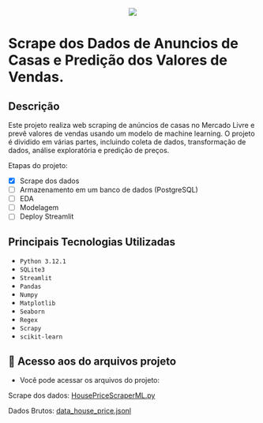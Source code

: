 <p align="center">
<img loading="lazy" src="http://img.shields.io/static/v1?label=STATUS&message=EM PROCESSO&color=yellow&style=for-the-badge"/>
</p>

# Scrape dos Dados de Anuncios de Casas e Predição dos Valores de Vendas.


## Descrição

Este projeto realiza web scraping de anúncios de casas no Mercado Livre e prevê valores de vendas usando um modelo de machine learning. O projeto é dividido em várias partes, incluindo coleta de dados, transformação de dados, análise exploratória e predição de preços.


Etapas do projeto:

- [x] Scrape dos dados
- [ ] Armazenamento em um banco de dados (PostgreSQL)
- [ ] EDA
- [ ] Modelagem
- [ ] Deploy Streamlit

## Principais Tecnologias Utilizadas

- ``Python 3.12.1``
- ``SQLite3``
- ``Streamlit``
- ``Pandas``
- ``Numpy``
- ``Matplotlib``
- ``Seaborn``
- ``Regex``
- ``Scrapy``
- ``scikit-learn``

## 📁 Acesso aos do  arquivos projeto

* Você pode acessar os arquivos do projeto:

Scrape dos dados: [HousePriceScraperML.py](https://github.com/RailanDeivid/Scraper_and_HousePricePredictor/blob/main/src/HousePriceScraper/spiders/HousePriceScraperML.py)

Dados Brutos: [data_house_price.jsonl](https://github.com/RailanDeivid/Scraper_and_HousePricePredictor/tree/main/data/raw)





